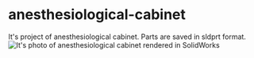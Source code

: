 # anesthesiological-cabinet
 It's project of anesthesiological cabinet. Parts are saved in sldprt format. 
![It's photo of anesthesiological cabinet rendered in SolidWorks](https://github.com/wleng2001/anesthesiological-cabinet/prototyp%I.JPG)
